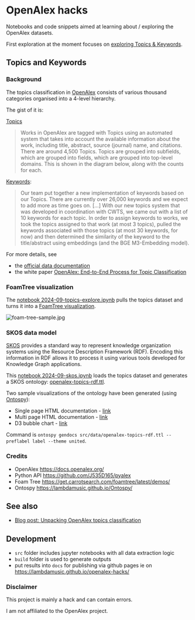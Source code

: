 # OpenAlex hacks

Notebooks and code snippets aimed at learning about / exploring the OpenAlex datasets.

First exploration at the moment focuses on [exploring Topics & Keywords](https://lambdamusic.github.io/openalex-hacks). 

## Topics and Keywords

### Background

The topics classification in [OpenAlex](https://openalex.org/) consists of various thousand categories organised into a 4-level hierarchy. 

The gist of it is:

[Topics](https://help.openalex.org/hc/en-us/articles/24736129405719-Topics)

> Works in OpenAlex are tagged with Topics using an automated system that takes into account the available information about the work, including title, abstract, source (journal) name, and citations. There are around 4,500 Topics. Topics are grouped into subfields, which are grouped into fields, which are grouped into top-level domains. This is shown in the diagram below, along with the counts for each.


[Keywords](https://help.openalex.org/hc/en-us/articles/24736201130391-Keywords): 

> Our team put together a new implementation of keywords based on our Topics. There are currently over 26,000 keywords and we expect to add more as time goes on. [...] With our new topics system that was developed in coordination with CWTS, we came out with a list of 10 keywords for each topic. In order to assign keywords to works, we took the topics assigned to that work (at most 3 topics), pulled the keywords associated with those topics (at most 30 keywords, for now) and then determined the similarity of the keyword to the title/abstract using embeddings (and the BGE M3-Embedding model).

For more details, see 

- the [official data documentation](https://help.openalex.org/hc/en-us/sections/24734432836887-Data) 
- the white paper  [OpenAlex: End-to-End Process for Topic Classification](https://docs.google.com/document/d/1bDopkhuGieQ4F8gGNj7sEc8WSE8mvLZS/edit#heading=h.5w2tb5fcg77r)

### FoamTree visualization

The [notebook 2024-09-topics-explore.ipynb](/src/2024-09-topics-explore.ipynb) pulls the topics dataset and turns it into a [FoamTree visualization](https://lambdamusic.github.io/openalex-hacks/foamtree/).

![foam-tree-sample.jpg](src/foam-tree-sample.jpg)

### SKOS data model

[SKOS](https://www.w3.org/2004/02/skos/intro) provides a standard way to represent knowledge organization systems using the Resource Description Framework (RDF). Encoding this information in RDF allows it to process it using various tools developed for Knowledge Graph applications. 

This [notebook 2024-09-skos.ipynb](/src/2024-09-skos.ipynb) loads the topics dataset and generates a SKOS ontology: [openalex-topics-rdf.ttl](/src/data/openalex-topics-rdf.ttl). 

Two sample visualizations of the ontology have been generated (using [Ontospy](https://lambdamusic.github.io/Ontospy/)): 

* Single page HTML documentation  - [link](https://lambdamusic.github.io/openalex-hacks/html-single-page/)
* Multi page HTML documentation - [link](https://lambdamusic.github.io/openalex-hacks/html-multi-page/)
* D3 bubble chart - [link](https://lambdamusic.github.io/openalex-hacks/d3-bubble-chart/)

Command is `ontospy gendocs src/data/openalex-topics-rdf.ttl --preflabel label --theme united`. 

### Credits 

* OpenAlex https://docs.openalex.org/
* Python API https://github.com/J535D165/pyalex 
* Foam Tree https://get.carrotsearch.com/foamtree/latest/demos/
* Ontospy  https://lambdamusic.github.io/Ontospy/


## See also 

* [Blog post: Unpacking OpenAlex topics classification](https://www.michelepasin.org/blog/2024/09/27/open-alex-topics/index.html)


## Development

* `src` folder includes jupyter notebooks with all data extraction logic
* `build` folder is used to generate outputs
* put results into `docs` for publishing via github pages ie on <https://lambdamusic.github.io/openalex-hacks/>


### Disclaimer

This project is mainly a hack and can contain errors. 

I am not affiliated to the OpenAlex project. 

